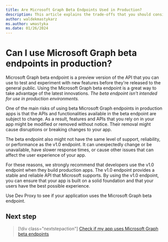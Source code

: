 ```yaml
---
title: Are Microsoft Graph Beta Endpoints Used in Production?
description: This article explains the trade-offs that you should consider when you use Microsoft Graph beta endpoints in production.
author: waldekmastykarz
ms.author: wmastyka
ms.date: 01/26/2024
---
```


# Can I use Microsoft Graph beta endpoints in production?

Microsoft Graph beta endpoint is a preview version of the API that you can use to test and experiment with new features before they're released to the general public. Using the Microsoft Graph beta endpoint is a great way to take advantage of the latest innovations. *The beta endpoint isn't intended for use in production environments.*

One of the main risks of using beta Microsoft Graph endpoints in production apps is that the APIs and functionalities available in the beta endpoint are subject to change. As a result, features and APIs that you rely on in your app might be modified or removed without notice. Their removal might cause disruptions or breaking changes to your app.

The beta endpoint also might not have the same level of support, reliability, or performance as the v1.0 endpoint. It can unexpectedly change or be unavailable, have slower response times, or cause other issues that can affect the user experience of your app.

For these reasons, we strongly recommend that developers use the v1.0 endpoint when they build production apps. The v1.0 endpoint provides a stable and reliable API that Microsoft supports. By using the v1.0 endpoint, you can ensure that your app is built on a solid foundation and that your users have the best possible experience.

Use Dev Proxy to see if your application uses the Microsoft Graph beta endpoint.

## Next step

> [!div class="nextstepaction"]
> [Check if my app uses Microsoft Graph beta endpoints](../technical-reference/graphbetasupportguidanceplugin.md)
